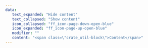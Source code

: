 ```yaml
---
data:
   text_expanded: "Hide content"
   text_collapsed: "Show content"
   icon_collapsed: "ff_icon-page-down-open-blue"
   icon_expanded: "ff_icon-page-up-open-blue"
   modifier: ""
   content: "<span class=\"crate_util-block\">Content</span>"
---
```

